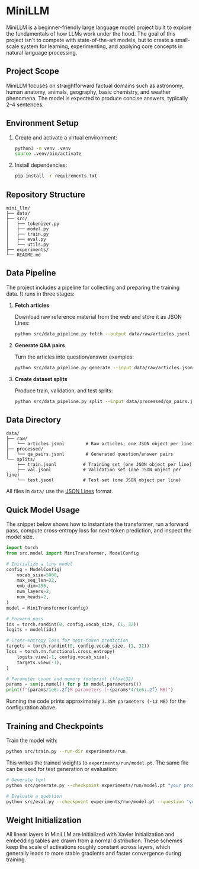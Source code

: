 # MiniLLM

MiniLLM is a beginner-friendly large language model project built to explore the fundamentals of how LLMs work under the hood. The goal of this project isn't to compete with state-of-the-art models, but to create a small-scale system for learning, experimenting, and applying core concepts in natural language processing.

## Project Scope
MiniLLM focuses on straightforward factual domains such as astronomy, human anatomy, animals, geography, basic chemistry, and weather phenomena. The model is expected to produce concise answers, typically 2–4 sentences.

## Environment Setup
1. Create and activate a virtual environment:
   ```bash
   python3 -m venv .venv
   source .venv/bin/activate
   ```
2. Install dependencies:
   ```bash
   pip install -r requirements.txt
   ```

## Repository Structure
```
mini_llm/
├── data/
├── src/
│   ├── tokenizer.py
│   ├── model.py
│   ├── train.py
│   ├── eval.py
│   └── utils.py
├── experiments/
└── README.md
```

## Data Pipeline

The project includes a pipeline for collecting and preparing the training data. It runs in three stages:

1. **Fetch articles**

   Download raw reference material from the web and store it as JSON Lines:
   ```bash
   python src/data_pipeline.py fetch --output data/raw/articles.jsonl
   ```

2. **Generate Q&A pairs**

   Turn the articles into question/answer examples:
   ```bash
   python src/data_pipeline.py generate --input data/raw/articles.jsonl --output data/processed/qa_pairs.jsonl
   ```

3. **Create dataset splits**

   Produce train, validation, and test splits:
   ```bash
   python src/data_pipeline.py split --input data/processed/qa_pairs.jsonl --output-dir data/splits --train-size 0.8 --val-size 0.1 --test-size 0.1
   ```

## Data Directory

```
data/
├── raw/
│   └── articles.jsonl        # Raw articles; one JSON object per line
├── processed/
│   └── qa_pairs.jsonl        # Generated question/answer pairs
└── splits/
    ├── train.jsonl          # Training set (one JSON object per line)
    ├── val.jsonl            # Validation set (one JSON object per line)
    └── test.jsonl           # Test set (one JSON object per line)
```

All files in `data/` use the [JSON Lines](https://jsonlines.org/) format.

## Quick Model Usage

The snippet below shows how to instantiate the transformer, run a forward pass,
compute cross‑entropy loss for next‑token prediction, and inspect the model
size.

```python
import torch
from src.model import MiniTransformer, ModelConfig

# Initialize a tiny model
config = ModelConfig(
    vocab_size=5000,
    max_seq_len=32,
    emb_dim=256,
    num_layers=2,
    num_heads=2,
)
model = MiniTransformer(config)

# Forward pass
ids = torch.randint(0, config.vocab_size, (1, 32))
logits = model(ids)

# Cross-entropy loss for next-token prediction
targets = torch.randint(0, config.vocab_size, (1, 32))
loss = torch.nn.functional.cross_entropy(
    logits.view(-1, config.vocab_size),
    targets.view(-1),
)

# Parameter count and memory footprint (float32)
params = sum(p.numel() for p in model.parameters())
print(f"{params/1e6:.2f}M parameters (~{params*4/1e6:.2f} MB)")
```

Running the code prints approximately `3.35M parameters (~13 MB)` for the
configuration above.

## Training and Checkpoints

Train the model with:

```bash
python src/train.py --run-dir experiments/run
```

This writes the trained weights to `experiments/run/model.pt`. The same file can
be used for text generation or evaluation:

```bash
# Generate text
python src/generate.py --checkpoint experiments/run/model.pt "your prompt"

# Evaluate a question
python src/eval.py --checkpoint experiments/run/model.pt --question "your question"
```

## Weight Initialization

All linear layers in MiniLLM are initialized with Xavier initialization and
embedding tables are drawn from a normal distribution. These schemes keep the
scale of activations roughly constant across layers, which generally leads to
more stable gradients and faster convergence during training.


